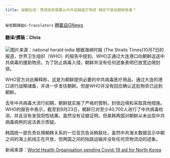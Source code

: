 ```yaml
---
title: 秘翻在线：零感染却需要从中共运输医疗物资 确定不是给朝鲜放毒？
---
```

`秘密翻譯組G-Translators` [轉載自GNews](https://gnews.org/zh-hans/1578691/)

#### 翻译/撰稿：Chris
![](https://assets.gnews.org/wp-content/uploads/2021/10/nationalherald_2021-10_d45b3498-9d34-4243-846f-396aa37d297a_Began_shipment_of_Covid_19_medical_supplies_to_N_Korea_WHO.jpg)图片来源：national herald india
根据海峡时报 (The Straits Times)10月7日的报道，世界卫生组织（WHO）的报告中提到，WHO正通过大连港口向朝鲜运送中共病毒的援助物资。为了防止病毒入侵，朝鲜并没有任何迹象表明已放宽边境封锁。

WHO官方对此解释称，这是为朝鲜提供必要的中共病毒医疗用品，通过大连的港口进行战略储备，并进一步发往朝鲜。但是WHO并没有回应确认这批物资已运到朝鲜。

去年中共病毒大流行初期，朝鲜就实施了严格的管制，封锁边境和采取其他措施。WHO的报告中表示，截至到9月23日，朝鲜已对至少40,700人进行了中共病毒检测，并且没有发现阳性结果。虽然没有证据证明，但美韩两国对朝鲜从未出现中共病毒病例的说法表示质疑。

韩国统一部负责处理朝韩关系的一位官员告诉韩联社，虽然中共海关数据显示中朝之间的海上航线正在开放，但两国之间的陆路运输并没有任何货物流动的迹象。

新闻来源：[World Health Organisation sending Covid-19 aid for North Korea](https://www.straitstimes.com/asia/east-asia/who-is-sending-covid-19-aid-for-north-korea)

